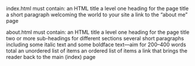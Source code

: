 index.html must contain:
an HTML title
a level one heading for the page title
a short paragraph welcoming the world to your site
a link to the “about me” page

about.html must contain:
an HTML title
a level one heading for the page title
two or more sub-headings for different sections
several short paragraphs including some italic text and some boldface text—aim for 200–400 words total
an unordered list of items
an ordered list of items
a link that brings the reader back to the main (index) page